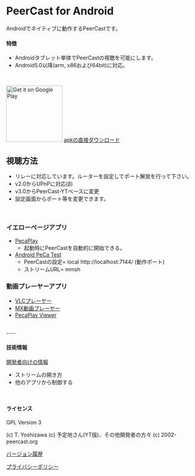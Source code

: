 # PeerCast for Android

Androidでネイティブに動作するPeerCastです。

#### 特徴
 - Androidタブレット単体でPeerCastの視聴を可能にします。
 - Android5.0以降(arm, x86および64bit)に対応。
<br>
  
<a href="https://play.google.com/store/apps/details?id=org.peercast.core&utm_source=global_co&utm_medium=prtnr&utm_content=Mar2515&utm_campaign=PartBadge&pcampaignid=MKT-AC-global-none-all-co-pr-py-PartBadges-Oct1515-1"><img alt="Get it on Google Play" src="https://play.google.com/intl/en_us/badges/images/apps/ja-play-badge-border.png" width=150 /></a>
  [apkの直接ダウンロード](https://github.com/t-yoshi/peca-android/releases)

## 視聴方法
 * リレーに対応しています。ルーターを設定してポート解放を行って下さい。
 * v2.0からUPnPに対応(β)
 * v3.0からPeerCast-YTベースに変更
 * 設定画面からポート等を変更できます。
<br> 

### イエローページアプリ 
  * [PecaPlay](https://play.google.com/store/apps/details?id=org.peercast.pecaplay) 
    * 起動時にPeerCastを自動的に開始できる。
  * [Android PeCa Test](http://fukure.sakura.ne.jp/wordpress/archives/category/peercast)
    * PeerCastの設定= local http://localhost:7144/ (動作ポート)
    * ストリームURL= mmsh

### 動画プレーヤーアプリ
   * [VLCプレーヤー](https://play.google.com/store/apps/developer?id=Videolabs)
   * [MX動画プレーヤー](https://play.google.com/store/apps/developer?id=J2%20Interactive) 
   * [PecaPlay Viewer](https://play.google.com/store/apps/details?id=org.peercast.pecaviewer)
<br>
----

#### 技術情報 
  [開発者向けの情報](https://github.com/t-yoshi/peca-android/wiki/Develop) 
   * ストリームの開き方 
   * 他のアプリから制御する 
<br>
 
#### ライセンス
   GPL Version 3

   (c) T. Yoshizawa
   (c) 予定地さん(YT版)、その他開発者の方々
   (c) 2002- peercast.org
   
   [バージョン履歴](https://github.com/t-yoshi/peca-android/wiki/ChangeLog)

   [プライバシーポリシー](https://github.com/t-yoshi/peca-android/wiki/Policy)
